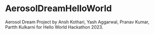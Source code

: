 # AerosolDreamHelloWorld
Aerosol Dream Project by Ansh Kothari, Yash Aggarwal, Pranav Kumar, Partth Kulkarni for Hello World Hackathon 2023.
